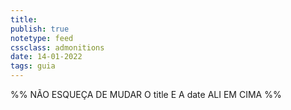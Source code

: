 ```yaml
---
title: 
publish: true
notetype: feed
cssclass: admonitions
date: 14-01-2022
tags: guia
---
```


%% NÃO ESQUEÇA DE MUDAR O title E A date ALI EM CIMA %%
